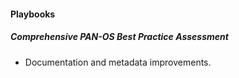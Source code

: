 #### Playbooks
##### Comprehensive PAN-OS Best Practice Assessment
- Documentation and metadata improvements.